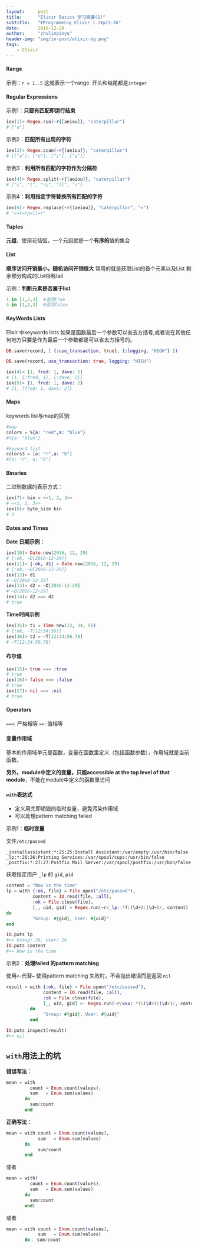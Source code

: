 ```yaml
---
layout:     post
title:      "Elixir Basics 学习摘要(1)"
subtitle:   "《Programming Elixir 1.3》p23-36"
date:       2016-12-29
author:     "zhulinpinyu"
header-img: "img/in-post/elixir-bg.png"
tags:
    - Elixir
---
```


#### Range
示例：`r = 1..5` 这就表示一个range. 开头和结尾都是`integer`

####  Regular Expressions
示例1：**只要有匹配即运行结束**

```elixir
iex(1)> Regex.run(~r{[aeiou]}, "caterpillar")
# ["a"]
```

示例2：**匹配所有出现的字符**

```elixir
iex(2)> Regex.scan(~r{[aeiou]}, "caterpillar")
# [["a"], ["e"], ["i"], ["a"]]
```

示例3：**利用所有匹配的字符作为分隔符**

```elixir
iex(4)> Regex.split(~r{[aeiou]}, "caterpillar")
# ["c", "t", "rp", "ll", "r"]
```

示例4：**利用指定字符替换所有匹配的字符**

```elixir
iex(6)> Regex.replace(~r{[aeiou]}, "caterpillar", "=")
# "c=t=rp=ll=r"
```


####  Tuples
**元组**，使用花括弧，一个元组就是一个**有序的**值的集合

#### List
 **顺序访问开销最小，随机访问开销很大**
常用的就是获取List的首个元素以及List 剩余部分构成的List俗称tail

示例：**判断元素是否属于list**

```elixir
1 in [1,2,3]  #返回true
4 in [1,2,3]  #返回false
```

#### KeyWords Lists
Elixir 中keywords lists 如果是函数最后一个参数可以省去方括号,或者说在其他任何地方只要是作为最后一个参数都是可以省去方括号的。

```elixir
DB.save(record, [ {:use_transaction, true}, {:logging, "HIGH"} ])

DB.save(record, use_transaction: true, logging: "HIGH")

iex(4)> [1, fred: 1, dave: 2]
# [1, {:fred, 1}, {:dave, 2}]
iex(5)> {1, fred: 1, dave: 2}
# {1, [fred: 1, dave: 2]}
```

#### Maps
keywords list与map的区别:

```elixir
#map
colors = %{a: "red",a: "blue"}
#%{a: "blue"}

#keyword list
colors3 = [a: "r",a: "b"]
#[a: "r", a: "b"]
```

#### Binaries
二进制数据的表示方式：

```elixir
iex(7)> bin = <<1, 2, 3>>
# <<1, 2, 3>>
iex(8)> byte_size bin
# 3
```

#### Dates and Times

**Date  日期示例：**

```elixir
iex(10)> Date.new(2016, 12, 29)
# {:ok, ~D[2016-12-29]}
iex(11)> {:ok, d1} = Date.new(2016, 12, 29)
# {:ok, ~D[2016-12-29]}
iex(12)> d1
# ~D[2016-12-29]
iex(13)> d2 = ~D[2016-12-29]
# ~D[2016-12-29]
iex(14)> d2 === d2
# true
```

**Time时间示例**

```elixir
iex(35)> t1 = Time.new(12, 34, 56)
# {:ok, ~T[12:34:56]}
iex(36)> t2 = ~T[12:34:56.78]
# ~T[12:34:56.78]
```

#### 布尔值

```elixir
iex(15)> true === :true
# true
iex(16)> false === :false
# true
iex(17)> nil === :nil
# true
```

#### Operators

`===`:  严格相等
`==`:   值相等

#### 变量作用域
基本的作用域单元是函数，变量在函数里定义（包括函数参数），作用域就是当前函数。

**另外，**module中定义的变量，只能**accessible at the top level of that module**，不能在module中定义的函数里访问

#### `with`表达式
- 定义用完即销毁的临时变量，避免污染作用域
- 可以处理pattern matching failed

示例1：**临时变量**

文件`/etc/passwd`

```plain
_installassistant:*:25:25:Install Assistant:/var/empty:/usr/bin/false
_lp:*:26:26:Printing Services:/var/spool/cups:/usr/bin/false
_postfix:*:27:27:Postfix Mail Server:/var/spool/postfix:/usr/bin/false
```

获取指定用户 `_lp` 的 `gid`, `pid`

```elixir
content = "Now is the time"
lp = with {:ok, file} = File.open("/etc/passwd"),
		  content = IO.read(file, :all),
		  :ok = File.close(file),
		  [_, uid, gid] = Regex.run(~r/_lp:.*?:(\d+):(\d+)/, content)
do
		  "Group: #{gid}, User: #{uid}"
end

IO.puts lp
#=> Group: 26, User: 26
IO.puts content
#=> Now is the time
```

示例2：**处理failed 的pattern matching**

使用`<-`代替`=` 使得pattern matching 失败时，不会抛出错误而是返回 `nil`

```elixir
result = with {:ok, file} = File.open("/etc/passwd"),
              content = IO.read(file, :all),
              :ok = File.close(file),
              [_, uid, gid] <- Regex.run(~r/xxx:.*?:(\d+):(\d+)/, content)
         do
              "Group: #{gid}, User: #{uid}"
         end

IO.puts inspect(result)
#=> nil
```

`with`**用法上的坑**
---

**错误写法：**

```elixir
mean = with
         count = Enum.count(values),
         sum   = Enum.sum(values)
       do
         sum/count
       end
```

**正确写法：**

```elixir
mean = with count = Enum.count(values),
	        sum   = Enum.sum(values)
       do
            sum/count
       end

```
或者

```elixir
mean = with(
         count = Enum.count(values),
         sum   = Enum.sum(values)
       do
         sum/count
       end)

```

或者

```elixir
mean = with count = Enum.count(values),
	        sum   = Enum.sum(values)
       do： sum/count
```
